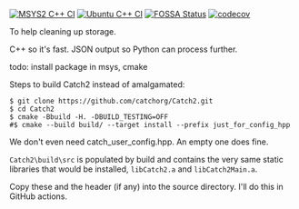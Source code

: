 [![MSYS2 C++ CI](https://github.com/ployt0/DupeFinder/actions/workflows/msys2-cpp.yml/badge.svg)](https://github.com/ployt0/DupeFinder/actions/workflows/msys2-cpp.yml) [![Ubuntu C++ CI](https://github.com/ployt0/DupeFinder/actions/workflows/linux-cpp.yml/badge.svg)](https://github.com/ployt0/DupeFinder/actions/workflows/linux-cpp.yml) [![FOSSA Status](https://app.fossa.com/api/projects/git%2Bgithub.com%2Fployt0%2FDupeFinder.svg?type=shield&issueType=license)](https://app.fossa.com/projects/git%2Bgithub.com%2Fployt0%2FDupeFinder?ref=badge_shield&issueType=license) [![codecov](https://codecov.io/gh/ployt0/DupeFinder/graph/badge.svg?token=NXCS61I997)](https://codecov.io/gh/ployt0/DupeFinder)

To help cleaning up storage.

C++ so it's fast. JSON output so Python can process further.

todo: install package in msys, cmake

Steps to build Catch2 instead of amalgamated:

```
$ git clone https://github.com/catchorg/Catch2.git
$ cd Catch2
$ cmake -Bbuild -H. -DBUILD_TESTING=OFF
#$ cmake --build build/ --target install --prefix just_for_config_hpp
```

We don't even need catch_user_config.hpp. An empty one does fine.

`Catch2\build\src` is populated by build and contains the very same static libraries that would be installed, `libCatch2.a` and `libCatch2Main.a`.

Copy these and the header (if any) into the source directory. I'll do this in GitHub actions.

